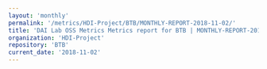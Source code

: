 ```yaml
---
layout: 'monthly'
permalink: '/metrics/HDI-Project/BTB/MONTHLY-REPORT-2018-11-02/'
title: 'DAI Lab OSS Metrics Metrics report for BTB | MONTHLY-REPORT-2018-11-02'
organization: 'HDI-Project'
repository: 'BTB'
current_date: '2018-11-02'
---
```

